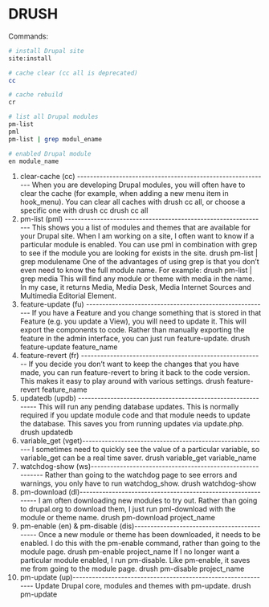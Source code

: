 # DRUSH

Commands:

```bash
# install Drupal site
site:install

# cache clear (cc all is deprecated)
cc

# cache rebuild
cr

# list all Drupal modules
pm-list
pml
pm-list | grep modul_ename

# enabled Drupal module
en module_name
```

1. clear-cache (cc) ------------------------------------------------------------
When you are developing Drupal modules, you will often have to clear the cache (for example, when adding a new menu item in hook_menu). You can clear all caches with drush cc all, or choose a specific one with drush cc
drush cc all
2. pm-list (pml) ---------------------------------------------------------------
This shows you a list of modules and themes that are available for your Drupal site. When I am working on a site, I often want to know if a particular module is enabled. You can use pml in combination with grep to see if the module you are looking for exists in the site.
drush pm-list | grep modulename
One of the advantages of using grep is that you don’t even need to know the full module name.
For example:
drush pm-list | grep media
This will find any module or theme with media in the name. In my case, it returns Media, Media Desk, Media Internet Sources and Multimedia Editorial Element.
3. feature-update (fu) ---------------------------------------------------------
If you have a Feature and you change something that is stored in that Feature (e.g. you update a View), you will need to update it. This will export the components to code. Rather than manually exporting the feature in the admin interface, you can just run feature-update.
drush feature-update feature_name
4. feature-revert (fr) ---------------------------------------------------------
If you decide you don’t want to keep the changes that you have made, you can run feature-revert to bring it back to the code version. This makes it easy to play around with various settings.
drush feature-revert feature_name
5. updatedb (updb) -------------------------------------------------------------
This will run any pending database updates. This is normally required if you update module code and that module needs to update the database. This saves you from running updates via update.php.
drush updatedb
6. variable_get (vget)----------------------------------------------------------
I sometimes need to quickly see the value of a particular variable, so variable_get can be a real time saver.
drush variable_get variable_name
7. watchdog-show (ws)-----------------------------------------------------------
Rather than going to the watchdog page to see errors and warnings, you only have to run watchdog_show.
drush watchdog-show
8. pm-download (dl)-------------------------------------------------------------
I am often downloading new modules to try out. Rather than going to drupal.org to download them, I just run pml-download with the module or theme name.
drush pm-download project_name
9. pm-enable (en) & pm-disable (dis)--------------------------------------------
Once a new module or theme has been downloaded, it needs to be enabled. I do this with the pm-enable command, rather than going to the module page.
drush pm-enable project_name
If I no longer want a particular module enabled, I run pm-disable. Like pm-enable, it saves me from going to the module page.
drush pm-disable project_name
10. pm-update (up)--------------------------------------------------------------
Update Drupal core, modules and themes with pm-update.
drush pm-update
